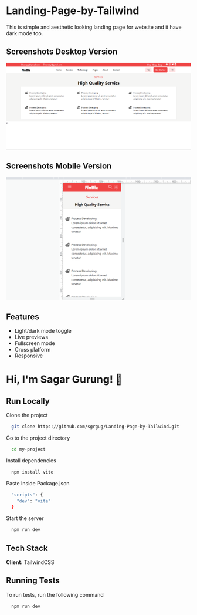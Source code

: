 
# Landing-Page-by-Tailwind

This is simple and aesthetic looking landing page for website and it have dark mode too.


## Screenshots Desktop Version

![App Screenshot](https://raw.githubusercontent.com/sgrgug/Landing-Page-by-Tailwind/master/landingpage-ss1.png)


## Screenshots Mobile Version

![App Screenshot](https://raw.githubusercontent.com/sgrgug/Landing-Page-by-Tailwind/master/landingpage-ss2.png)



## Features

- Light/dark mode toggle
- Live previews
- Fullscreen mode
- Cross platform
- Responsive


# Hi, I'm Sagar Gurung! 👋


## Run Locally

Clone the project

```bash
  git clone https://github.com/sgrgug/Landing-Page-by-Tailwind.git
```

Go to the project directory

```bash
  cd my-project
```

Install dependencies

```bash
  npm install vite
```

Paste Inside Package.json

```bash
  "scripts": {
    "dev": "vite"
  }
```

Start the server

```bash
  npm run dev
```


## Tech Stack

**Client:** TailwindCSS



## Running Tests

To run tests, run the following command

```bash
  npm run dev
```

